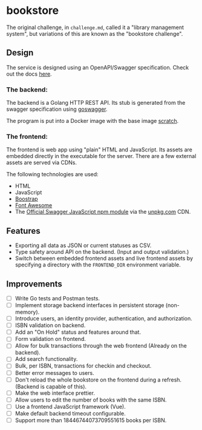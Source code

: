 # bookstore

The original challenge, in `challenge.md`, called it a "library management system", but variations of this are known as
the "bookstore challenge".

## Design

The service is designed using an OpenAPI/Swagger specification. Check out the docs
[here](https://bookstore.micahparks.com/docs).

### The backend:

The backend is a Golang HTTP REST API. Its stub is generated from the swagger specification using
[goswagger](https://github.com/go-swagger/go-swagger).

The program is put into a Docker image with the base image [scratch](https://hub.docker.com/_/scratch/). 

### The frontend:

The frontend is web app using "plain" HTML and JavaScript. Its assets are embedded directly in the executable for the server. There are a few external
assets are served via CDNs.

The following technologies are used:

* HTML
* JavaScript
* [Boostrap](https://getbootstrap.com/)
* [Font Awesome](https://fontawesome.com/)
* The [Official Swagger JavaScript npm module](https://github.com/swagger-api/swagger-js) via
  the [unpkg.com](https://unpkg.com/) CDN.

## Features

* Exporting all data as JSON or current statuses as CSV.
* Type safety around API on the backend. (Input and output validation.)
* Switch between embedded frontend assets and live frontend assets by specifying a directory with the `FRONTEND_DIR`
  environment variable.

## Improvements

- [ ] Write Go tests and Postman tests.
- [ ] Implement storage backend interfaces in persistent storage (non-memory).
- [ ] Introduce users, an identity provider, authentication, and authorization.
- [ ] ISBN validation on backend.
- [ ] Add an "On Hold" status and features around that.
- [ ] Form validation on frontend.
- [ ] Allow for bulk transactions through the web frontend (Already on the backend).
- [ ] Add search functionality.
- [ ] Bulk, per ISBN, transactions for checkin and checkout.
- [ ] Better error messages to users.
- [ ] Don't reload the whole bookstore on the frontend during a refresh. (Backend is capable of this).
- [ ] Make the web interface prettier.
- [ ] Allow users to edit the number of books with the same ISBN.
- [ ] Use a frontend JavaScript framework (Vue).
- [ ] Make default backend timeout configurable.
- [ ] Support more than 18446744073709551615 books per ISBN.
